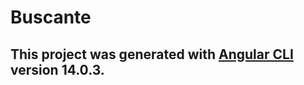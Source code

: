 # Buscante

This project was generated with [Angular CLI](https://github.com/angular/angular-cli) version 14.0.3.
-

